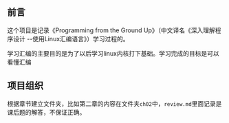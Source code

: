 ## 前言
这个项目是记录《Programming from the Ground Up》（中文译名《深入理解程序设计 --使用Linux汇编语言》）学习过程的。

学习汇编的主要目的是为了以后学习linux内核打下基础。学习完成的目标是可以看懂汇编

## 项目组织
根据章节建立文件夹，比如第二章的内容在文件夹`ch02`中，`review.md`里面记录是课后题的解答，不保证正确。


